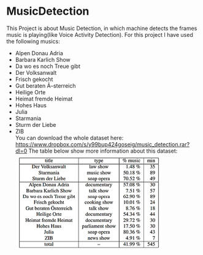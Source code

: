 # MusicDetection
This Project is about Music Detection, in which machine detects the frames music is playing(like Voice Activity Detection).
For this project I have used the following musics: <br />
- Alpen Donau Adria <br />
- Barbara Karlich Show <br />
- Da wo es noch Treue gibt <br />
- Der Volksanwalt <br />
- Frisch gekocht <br />
- Gut beraten Ã–sterreich <br />
- Heilige Orte <br />
- Heimat fremde Heimat <br />
- Hohes Haus <br />
- Julia <br />
- Starmania <br />
- Sturm der Liebe <br />
- ZIB <br />
You can download the whole dataset here: https://www.dropbox.com/s/y99bup424goseig/music_detection.rar?dl=0
The table below show more information about this dataset:<br />
![alt tag](https://github.com/rahimentezari/MusicDetection/blob/master/Music.png)
